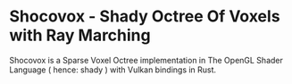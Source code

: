 # Shocovox - Shady Octree Of Voxels with Ray Marching
Shocovox is a Sparse Voxel Octree implementation in The OpenGL Shader Language ( hence: shady ) with Vulkan bindings in Rust.

